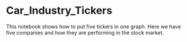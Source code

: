 # Car_Industry_Tickers
This notebook shows how to put five tickers in one graph. Here we have five companies and how they are performing in the stock market.
